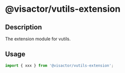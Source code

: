 # @visactor/vutils-extension

## Description

The extension module for vutils.

## Usage

```typescript
import { xxx } from '@visactor/vutils-extension';
```
